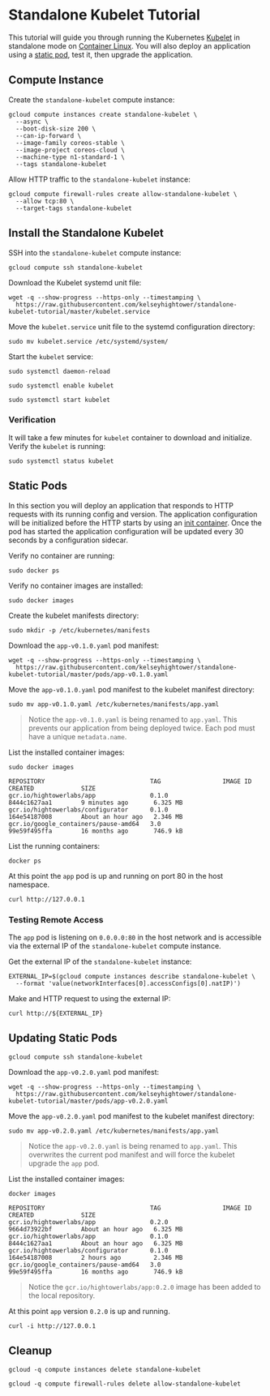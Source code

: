 # Standalone Kubelet Tutorial

This tutorial will guide you through running the Kubernetes [Kubelet](https://kubernetes.io/docs/admin/kubelet/) in standalone mode on [Container Linux](https://coreos.com/why). You will also deploy an application using a [static pod](https://kubernetes.io/docs/tasks/administer-cluster/static-pod/), test it, then upgrade the application.

## Compute Instance

Create the `standalone-kubelet` compute instance:

```
gcloud compute instances create standalone-kubelet \
  --async \
  --boot-disk-size 200 \
  --can-ip-forward \
  --image-family coreos-stable \
  --image-project coreos-cloud \
  --machine-type n1-standard-1 \
  --tags standalone-kubelet
```

Allow HTTP traffic to the `standalone-kubelet` instance:

```
gcloud compute firewall-rules create allow-standalone-kubelet \
  --allow tcp:80 \
  --target-tags standalone-kubelet
```

## Install the Standalone Kubelet

SSH into the `standalone-kubelet` compute instance:

```
gcloud compute ssh standalone-kubelet
```

Download the Kubelet systemd unit file:

```
wget -q --show-progress --https-only --timestamping \
  https://raw.githubusercontent.com/kelseyhightower/standalone-kubelet-tutorial/master/kubelet.service
```

Move the `kubelet.service` unit file to the systemd configuration directory:

```
sudo mv kubelet.service /etc/systemd/system/
```

Start the `kubelet` service:

```
sudo systemctl daemon-reload
```

```
sudo systemctl enable kubelet
```

```
sudo systemctl start kubelet
```

### Verification

It will take a few minutes for `kubelet` container to download and initialize. Verify the `kubelet` is running:

```
sudo systemctl status kubelet
```

## Static Pods

In this section you will deploy an application that responds to HTTP requests with its running config and version. The application configuration will be initialized before the HTTP starts by using an [init container](https://kubernetes.io/docs/concepts/workloads/pods/init-containers/). Once the pod has started the application configuration will be updated every 30 seconds by a configuration sidecar.

Verify no container are running:

```
sudo docker ps
```

Verify no container images are installed:

```
sudo docker images
```

Create the kubelet manifests directory:

```
sudo mkdir -p /etc/kubernetes/manifests
```

Download the `app-v0.1.0.yaml` pod manifest:

```
wget -q --show-progress --https-only --timestamping \
  https://raw.githubusercontent.com/kelseyhightower/standalone-kubelet-tutorial/master/pods/app-v0.1.0.yaml
```

Move the `app-v0.1.0.yaml` pod manifest to the kubelet manifest directory:

```
sudo mv app-v0.1.0.yaml /etc/kubernetes/manifests/app.yaml
```

> Notice the `app-v0.1.0.yaml` is being renamed to `app.yaml`. This prevents our application from being deployed twice. Each pod must have a unique `metadata.name`.

List the installed container images:

```
sudo docker images
```
```
REPOSITORY                             TAG                 IMAGE ID            CREATED             SIZE
gcr.io/hightowerlabs/app               0.1.0               8444c1627aa1        9 minutes ago       6.325 MB
gcr.io/hightowerlabs/configurator      0.1.0               164e54187008        About an hour ago   2.346 MB
gcr.io/google_containers/pause-amd64   3.0                 99e59f495ffa        16 months ago       746.9 kB
```

List the running containers:

```
docker ps
```

At this point the `app` pod is up and running on port 80 in the host namespace.

```
curl http://127.0.0.1
```

### Testing Remote Access

The `app` pod is listening on `0.0.0.0:80` in the host network and is accessible via the external IP of the `standalone-kubelet` compute instance.

Get the external IP of the `standalone-kubelet` instance:

```
EXTERNAL_IP=$(gcloud compute instances describe standalone-kubelet \
  --format 'value(networkInterfaces[0].accessConfigs[0].natIP)')
```

Make and HTTP request to using the external IP:

```
curl http://${EXTERNAL_IP}
```

## Updating Static Pods

```
gcloud compute ssh standalone-kubelet
```

Download the `app-v0.2.0.yaml` pod manifest:

```
wget -q --show-progress --https-only --timestamping \
  https://raw.githubusercontent.com/kelseyhightower/standalone-kubelet-tutorial/master/pods/app-v0.2.0.yaml
```

Move the `app-v0.2.0.yaml` pod manifest to the kubelet manifest directory:

```
sudo mv app-v0.2.0.yaml /etc/kubernetes/manifests/app.yaml
```

> Notice the `app-v0.2.0.yaml` is being renamed to `app.yaml`. This overwrites the current pod manifest and will force the kubelet upgrade the `app` pod.

List the installed container images:

```
docker images
```
```
REPOSITORY                             TAG                 IMAGE ID            CREATED             SIZE
gcr.io/hightowerlabs/app               0.2.0               9664d73922bf        About an hour ago   6.325 MB
gcr.io/hightowerlabs/app               0.1.0               8444c1627aa1        About an hour ago   6.325 MB
gcr.io/hightowerlabs/configurator      0.1.0               164e54187008        2 hours ago         2.346 MB
gcr.io/google_containers/pause-amd64   3.0                 99e59f495ffa        16 months ago       746.9 kB
```

> Notice the `gcr.io/hightowerlabs/app:0.2.0` image has been added to the local repository.

At this point `app` version `0.2.0` is up and running.

```
curl -i http://127.0.0.1
```

## Cleanup

```
gcloud -q compute instances delete standalone-kubelet
```

```
gcloud -q compute firewall-rules delete allow-standalone-kubelet
```
